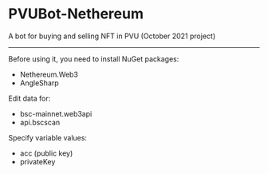 # PVUBot-Nethereum
A bot for buying and selling NFT in PVU (October 2021 project)
____

Before using it, you need to install NuGet packages:
+ Nethereum.Web3
+ AngleSharp

Edit data for:
+ bsc-mainnet.web3api
+ api.bscscan

Specify variable values:
+ acc (public key)
+ privateKey
